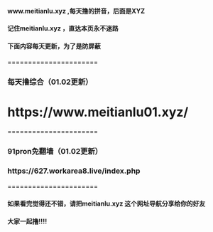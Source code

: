 <h4>www.meitianlu.xyz   ,每天撸的拼音，后面是XYZ</h4>
<h4>记住meitianlu.xyz ，直达本页永不迷路</h4>
<h4>下面内容每天更新，为了是防屏蔽</h4>
======================
<h3>每天撸综合（01.02更新）</h3>
<h1>https://www.meitianlu01.xyz/</h1>
======================
<h3>91pron免翻墙（01.02更新）</h3>
<h3>https://627.workarea8.live/index.php</h3>
======================


<h4>如果看完觉得还不错，请把meitianlu.xyz 这个网址导航分享给你的好友</h4>
<h4>大家一起撸!!!!</h4>

